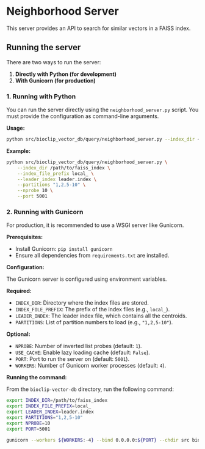 # Neighborhood Server

This server provides an API to search for similar vectors in a FAISS index.

## Running the server

There are two ways to run the server:

1.  **Directly with Python (for development)**
2.  **With Gunicorn (for production)**

### 1. Running with Python

You can run the server directly using the `neighborhood_server.py` script. You must provide the configuration as command-line arguments.

**Usage:**

```bash
python src/bioclip_vector_db/query/neighborhood_server.py --index_dir <path_to_index_dir> --index_file_prefix <prefix> --leader_index <leader_index_file> --partitions <partitions> [options]
```

**Example:**

```bash
python src/bioclip_vector_db/query/neighborhood_server.py \
    --index_dir /path/to/faiss_index \
    --index_file_prefix local_ \
    --leader_index leader.index \
    --partitions "1,2,5-10" \
    --nprobe 10 \
    --port 5001
```

### 2. Running with Gunicorn

For production, it is recommended to use a WSGI server like Gunicorn.

**Prerequisites:**

*   Install Gunicorn: `pip install gunicorn`
*   Ensure all dependencies from `requirements.txt` are installed.

**Configuration:**

The Gunicorn server is configured using environment variables.

**Required:**

*   `INDEX_DIR`: Directory where the index files are stored.
*   `INDEX_FILE_PREFIX`: The prefix of the index files (e.g., `local_`).
*   `LEADER_INDEX`: The leader index file, which contains all the centroids.
*   `PARTITIONS`: List of partition numbers to load (e.g., `"1,2,5-10"`).

**Optional:**

*   `NPROBE`: Number of inverted list probes (default: `1`).
*   `USE_CACHE`: Enable lazy loading cache (default: `False`).
*   `PORT`: Port to run the server on (default: `5001`).
*   `WORKERS`: Number of Gunicorn worker processes (default: `4`).

**Running the command:**

From the `bioclip-vector-db` directory, run the following command:

```bash
export INDEX_DIR=/path/to/faiss_index
export INDEX_FILE_PREFIX=local_
export LEADER_INDEX=leader.index
export PARTITIONS="1,2,5-10"
export NPROBE=10
export PORT=5001

gunicorn --workers ${WORKERS:-4} --bind 0.0.0.0:${PORT} --chdir src bioclip_vector_db.query.wsgi:app
```
